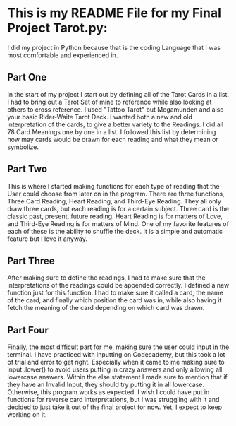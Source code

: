 # This is my README File for my Final Project Tarot.py:

I did my project in Python because that is the coding Language that I was most comfortable and experienced in.
## Part One
In the start of my project I start out by defining all of the Tarot Cards in a list. I had to bring out a Tarot Set of mine to reference while also looking at others to cross reference. I used "Tattoo Tarot" but Megamunden and also your basic Rider-Waite Tarot Deck. I wanted both a new and old interpretation of the cards, to give a better variety to the Readings. I did all 78 Card Meanings one by one in a list. I followed this list by determining how may cards would be drawn for each reading and what they mean or symbolize. 

## Part Two
This is where I started making functions for each type of reading that the User could choose from later on in the program. There are three functions, Three Card Reading, Heart Reading, and Third-Eye Reading. They all only draw three cards, but each reading is for a certain subject. Three card is the classic past, present, future reading. Heart Reading is for matters of Love, and Third-Eye Reading is for matters of Mind. One of my favorite features of each of these is the ability to shuffle the deck. It is a simple and automatic feature but I love it anyway.

## Part Three
After making sure to define the readings, I had to make sure that the interpretations of the readings could be appended correctly. I defined a new function just for this function. I had to make sure it called a card, the name of the card, and finally which position the card was in, while also having it fetch the meaning of the card depending on which card was drawn.

## Part Four
Finally, the most difficult part for me, making sure the user could input in the terminal. I have practiced with inputting on Codecademy, but this took a lot of trial and error to get right. Especially when it came to me making sure to input .lower() to avoid users putting in crazy answers and only allowing all lowercase answers. Within the else statement I made sure to mention that if they have an Invalid Input, they should try putting it in all lowercase. Otherwise, this program works as expected. I wish I could have put in functions for reverse card interpretations, but I was struggling with it and decided to just take it out of the final project for now. Yet, I expect to keep working on it.